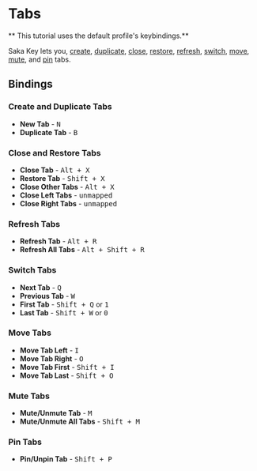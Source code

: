 # Tabs

** This tutorial uses the default profile's keybindings.**

Saka Key lets you, [create](), [duplicate](), [close](), [restore](), [refresh](), [switch](), [move](), [mute](), and [pin]() tabs.

## Bindings

### Create and Duplicate Tabs

* **New Tab** - <kbd>N</kbd>
* **Duplicate Tab** - <kbd>B</kbd>

### Close and Restore Tabs

* **Close Tab** - <kbd>Alt + X</kbd>
* **Restore Tab** - <kbd>Shift + X</kbd>
* **Close Other Tabs** - <kbd>Alt + X</kbd>
* **Close Left Tabs** - <kbd>unmapped</kbd>
* **Close Right Tabs** - <kbd>unmapped</kbd>

### Refresh Tabs

* **Refresh Tab** - <kbd>Alt + R</kbd>
* **Refresh All Tabs** - <kbd>Alt + Shift + R</kbd>

### Switch Tabs

* **Next Tab** - <kbd>Q</kbd>
* **Previous Tab** - <kbd>W</kbd>
* **First Tab** - <kbd>Shift + Q</kbd> or <kbd>1</kbd>
* **Last Tab** - <kbd>Shift + W</kbd> or <kbd>0</kbd>

### Move Tabs

* **Move Tab Left** - <kbd>I</kbd>
* **Move Tab Right** - <kbd>O</kbd>
* **Move Tab First** - <kbd>Shift + I</kbd>
* **Move Tab Last** - <kbd>Shift + O</kbd>

### Mute Tabs

* **Mute/Unmute Tab** - <kbd>M</kbd>
* **Mute/Unmute All Tabs** - <kbd>Shift + M</kbd>

### Pin Tabs

* **Pin/Unpin Tab** - <kbd>Shift + P</kbd>
